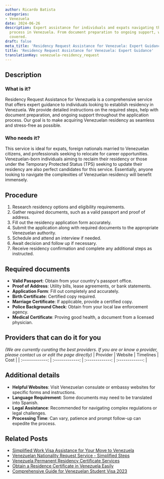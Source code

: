 ```yaml
---
author: Ricardo Batista
categories:
- Venezuela
date: 2024-06-26
description: Expert assistance for individuals and expats navigating the residency
  process in Venezuela. From document preparation to ongoing support, we've got you
  covered.
draft: false
meta_title: 'Residency Request Assistance for Venezuela: Expert Guidance'
title: 'Residency Request Assistance for Venezuela: Expert Guidance'
translationKey: venezuela-residency_request
---
```



## Description
### What is it?
Residency Request Assistance for Venezuela is a comprehensive service that offers expert guidance to individuals looking to establish residency in Venezuela. We provide detailed instructions on the required steps, help with document preparation, and ongoing support throughout the application process. Our goal is to make acquiring Venezuelan residency as seamless and stress-free as possible.

### Who needs it?
This service is ideal for expats, foreign nationals married to Venezuelan citizens, and professionals seeking to relocate for career opportunities. Venezuelan-born individuals aiming to reclaim their residency or those under the Temporary Protected Status (TPS) seeking to update their residency are also perfect candidates for this service. Essentially, anyone looking to navigate the complexities of Venezuelan residency will benefit immensely.

## Procedure

1. Research residency options and eligibility requirements.
2. Gather required documents, such as a valid passport and proof of address.
3. Fill out the residency application form accurately.
4. Submit the application along with required documents to the appropriate Venezuelan authority.
5. Schedule and attend an interview if needed.
6. Await decision and follow up if necessary.
7. Receive residency confirmation and complete any additional steps as instructed.


## Required documents

- **Valid Passport**: Obtain from your country's passport office.
- **Proof of Address**: Utility bills, lease agreements, or bank statements.
- **Application Form**: Fill out completely and accurately.
- **Birth Certificate**: Certified copy required.
- **Marriage Certificate**: If applicable, provide a certified copy.
- **Police Background Check**: Obtain from your local law enforcement agency.
- **Medical Certificate**: Proving good health, a document from a licensed physician.


## Providers that can do it for you
_(We are currently curating the best providers. If you are or know a provider, please contact us or edit the page directly)_
| Provider        |     Website     |     Timelines    |       Cost      |
| :-------------: | :-------------: |  :-------------: | :-------------: |

## Additional details

- **Helpful Websites**: Visit Venezuelan consulate or embassy websites for specific forms and instructions.
- **Language Requirement**: Some documents may need to be translated into Spanish.
- **Legal Assistance**: Recommended for navigating complex regulations or legal challenges.
- **Processing Time**: Can vary, patience and prompt follow-up can expedite the process.




## Related Posts

- [Simplified Work Visa Assistance for Your Move to Venezuela](https://tramitit.com/guides/venezuela/work_visa_request/)
- [Venezuelan Nationality Request Service - Simplified Steps](https://tramitit.com/guides/venezuela/nationality_request/)
- [Venezuela Permanent Residency Certificate Services](https://tramitit.com/guides/venezuela/permanent_residency_certificate/)
- [Obtain a Residence Certificate in Venezuela Easily](https://tramitit.com/guides/venezuela/residence_certificate/)
- [Comprehensive Guide for Venezuelan Student Visa 2023](https://tramitit.com/guides/venezuela/student_visa_request/)